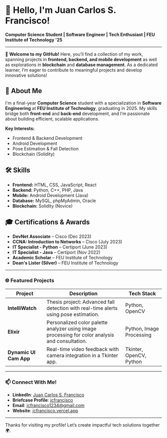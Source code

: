 # 👋 Hello, I'm Juan Carlos S. Francisco!
**Computer Science Student | Software Engineer | Tech Enthusiast | FEU Institute of Technology '25**

---

🌟 **Welcome to my GitHub!** Here, you’ll find a collection of my work, spanning projects in **frontend, backend, and mobile development** as well as explorations in **blockchain** and **database management**. As a dedicated learner, I’m eager to contribute to meaningful projects and develop innovative solutions!

## 🚀 About Me
I'm a final-year **Computer Science** student with a specialization in **Software Engineering** at **FEU Institute of Technology**, graduating in 2025. My skills bridge both **front-end** and **back-end** development, and I’m passionate about building efficient, scalable applications.

**Key Interests:**  
- Frontend & Backend Development
- Android Development
- Pose Estimation & Fall Detection
- Blockchain (Solidity)

## 🛠 Skills
- **Frontend:** HTML, CSS, JavaScript, React
- **Backend:** Python, C++, PHP, Java
- **Mobile:** Android Development (Java)
- **Database:** MySQL, phpMyAdmin, Oracle
- **Blockchain:** Solidity (Novice)

## 🎓 Certifications & Awards
- **DevNet Associate** – Cisco (Dec 2023)
- **CCNA: Introduction to Networks** – Cisco (July 2023)
- **IT Specialist - Python** – Certiport (June 2023)
- **IT Specialist - Java** – Certiport (Nov 2022)
- **Academic Scholar** – FEU Institute of Technology
- **Dean's Lister (Silver)** – FEU Institute of Technology

---

### 🌐 Featured Projects
| Project                   | Description                                                                                       | Tech Stack                     |
|---------------------------|---------------------------------------------------------------------------------------------------|--------------------------------|
| **IntelliWatch**          | Thesis project: Advanced fall detection with real-time alerts using pose estimation.              | Python, OpenCV                 |
| **Elixir**                | Personalized color palette analyzer using image processing for color analysis and consultation.  | Python, Image Processing       |
| **Dynamic UI Cam App**    | Real-time video feedback with camera integration in a Tkinter app.                               | Tkinter, OpenCV, Python        |

---

### 📫 Connect With Me!
- **LinkedIn**: [Juan Carlos S. Francisco](https://linkedin.com/in/jcsamsonfrancisco)
- **Briefcase Profile**: [jcfrancisco](https://edith.feutech.edu.ph/briefcase/profile/jcfrancisco)
- **Email**: [jcfrancisco1234@gmail.com](mailto:jcfrancisco1234@gmail.com)
- **Website**: [jcfrancisco.vercel.app](jcfrancisco.vercel.app)

---

Thanks for visiting my profile! Let’s create impactful tech solutions together 🌍.
